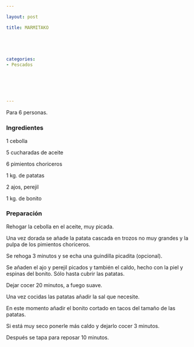 ```yaml
---

layout: post

title: MARMITAKO





categories:
- Pescados






---
```


Para 6 personas.

<h3>Ingredientes</h3>

1 cebolla

5 cucharadas de aceite

6 pimientos choriceros

1 kg. de patatas

2 ajos, perejil

1 kg. de bonito

<h3>Preparación</h3>

Rehogar la cebolla en el aceite, muy picada.

Una vez dorada se añade la patata cascada en trozos no muy grandes y la pulpa de los pimientos choriceros.

Se rehoga 3 minutos y se echa una guindilla picadita (opcional).

Se añaden el ajo y perejil picados y también el caldo, hecho con la piel y espinas del bonito. Sólo hasta cubrir las patatas.

Dejar cocer 20 minutos, a fuego suave.

Una vez cocidas las patatas añadir la sal que necesite.

En este momento añadir el bonito cortado en tacos del tamaño de las patatas.

Si está muy seco ponerle más caldo y dejarlo cocer 3 minutos.

Después se tapa para reposar 10 minutos.

